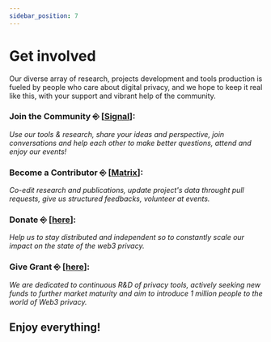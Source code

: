 ```yaml
---
sidebar_position: 7
---
```


# Get involved

Our diverse array of research, projects development and tools production is fueled by people who care about digital privacy, and we hope to keep it real like this, with your support and vibrant help of the community.

### Join the Community ⎆ [[Signal](https://signal.group/#CjQKIH-1ZYEGp50OBvbJRbITIRxDzjH2pSxl7vdkVZs9g5vgEhDAKUlgYdpxpCpTkNVxow4X)]: 
_Use our tools & research, share your ideas and perspective, join conversations and help each other to make better questions, attend and enjoy our events!_

### Become a Contributor ⎆ [[Matrix](https://matrix.to/#/#web3privacy:gwei.cz)]: 
_Co-edit research and publications, update project's data throught pull requests, give us structured feedbacks, volunteer at events._

### Donate ⎆ [[here](https://docs.web3privacy.info/donate)]: 
_Help us to stay distributed and independent so to constantly scale our impact on the state of the web3 privacy._

### Give Grant ⎆ [[here](https://github.com/web3privacy/grants/tree/main)]: 
_We are dedicated to continuous R&D of privacy tools, actively seeking new funds to further market maturity and aim to introduce 1 million people to the world of Web3 privacy._


## Enjoy everything!
